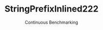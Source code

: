 ---
layout: docu
title: StringPrefixInlined222
subtitle: Continuous Benchmarking
selected: String
expanded: Benchmarking
benchmark: /individual_results/StringPrefixInlined222.html
---